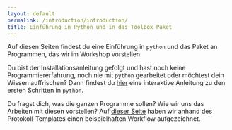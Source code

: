 ```yaml
---
layout: default
permalink: /introduction/introduction/
title: Einführung in Python und in das Toolbox Paket
---
```


Auf diesen Seiten findest du eine Einführung in `python` und das Paket an Programmen,
das wir im Workshop vorstellen.

Du bist der Installationsanleitung gefolgt und hast noch keine Programmiererfahrung,
noch nie mit `python` gearbeitet oder möchtest dein Wissen auffrischen?
Dann findest du [hier](/introduction/python/) eine interaktive Anleitung zu den ersten Schritten in `python`.

Du fragst dich, was die ganzen Programme sollen?
Wie wir uns das Arbeiten mit diesen vorstellen?
Auf [dieser Seite](/introduction/toolbox/) haben wir anhand des Protokoll-Templates
einen beispielhaften Workflow aufgezeichnet.
